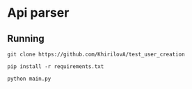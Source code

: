# Api parser

## Running

```
git clone https://github.com/KhirilovA/test_user_creation
```
```
pip install -r requirements.txt
```
```
python main.py
```
